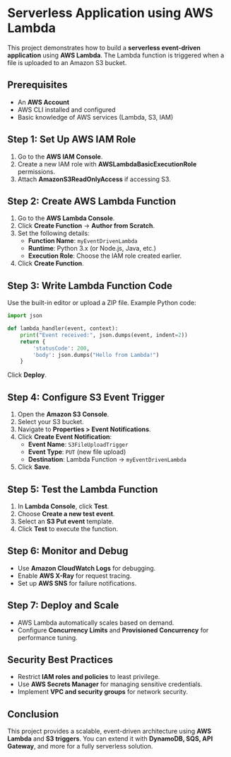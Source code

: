 # Serverless Application using AWS Lambda

This project demonstrates how to build a **serverless event-driven application** using **AWS Lambda**. The Lambda function is triggered when a file is uploaded to an Amazon S3 bucket.

## Prerequisites
- An **AWS Account**
- AWS CLI installed and configured
- Basic knowledge of AWS services (Lambda, S3, IAM)

## Step 1: Set Up AWS IAM Role
1. Go to the **AWS IAM Console**.
2. Create a new IAM role with **AWSLambdaBasicExecutionRole** permissions.
3. Attach **AmazonS3ReadOnlyAccess** if accessing S3.

## Step 2: Create AWS Lambda Function
1. Go to the **AWS Lambda Console**.
2. Click **Create Function** → **Author from Scratch**.
3. Set the following details:
   - **Function Name**: `myEventDrivenLambda`
   - **Runtime**: Python 3.x (or Node.js, Java, etc.)
   - **Execution Role**: Choose the IAM role created earlier.
4. Click **Create Function**.

## Step 3: Write Lambda Function Code
Use the built-in editor or upload a ZIP file. Example Python code:

```python
import json

def lambda_handler(event, context):
    print("Event received:", json.dumps(event, indent=2))
    return {
        'statusCode': 200,
        'body': json.dumps("Hello from Lambda!")
    }
```

Click **Deploy**.

## Step 4: Configure S3 Event Trigger
1. Open the **Amazon S3 Console**.
2. Select your S3 bucket.
3. Navigate to **Properties > Event Notifications**.
4. Click **Create Event Notification**:
   - **Event Name**: `S3FileUploadTrigger`
   - **Event Type**: `PUT` (new file upload)
   - **Destination**: Lambda Function → `myEventDrivenLambda`
5. Click **Save**.

## Step 5: Test the Lambda Function
1. In **Lambda Console**, click **Test**.
2. Choose **Create a new test event**.
3. Select an **S3 Put event** template.
4. Click **Test** to execute the function.

## Step 6: Monitor and Debug
- Use **Amazon CloudWatch Logs** for debugging.
- Enable **AWS X-Ray** for request tracing.
- Set up **AWS SNS** for failure notifications.

## Step 7: Deploy and Scale
- AWS Lambda automatically scales based on demand.
- Configure **Concurrency Limits** and **Provisioned Concurrency** for performance tuning.

## Security Best Practices
- Restrict **IAM roles and policies** to least privilege.
- Use **AWS Secrets Manager** for managing sensitive credentials.
- Implement **VPC and security groups** for network security.

## Conclusion
This project provides a scalable, event-driven architecture using **AWS Lambda** and **S3 triggers**. You can extend it with **DynamoDB, SQS, API Gateway**, and more for a fully serverless solution.
